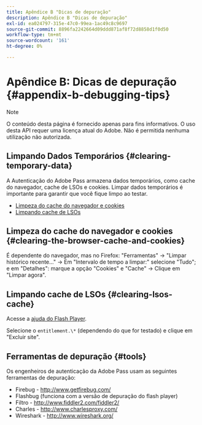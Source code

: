 ```yaml
---
title: Apêndice B "Dicas de depuração"
description: Apêndice B "Dicas de depuração"
exl-id: ea024797-315e-47c0-99ea-1ac49c8c9697
source-git-commit: 8896fa2242664d09ddd871af8f72d8858d1f0d50
workflow-type: tm+mt
source-wordcount: '161'
ht-degree: 0%

---
```


# Apêndice B: Dicas de depuração {#appendix-b-debugging-tips}

>[!NOTE]
>
>O conteúdo desta página é fornecido apenas para fins informativos. O uso desta API requer uma licença atual do Adobe. Não é permitida nenhuma utilização não autorizada.


## Limpando Dados Temporários {#clearing-temporary-data}

A Autenticação do Adobe Pass armazena dados temporários, como cache do navegador, cache de LSOs e cookies. Limpar dados temporários é importante para garantir que você fique limpo ao testar.

- [Limpeza do cache do navegador e cookies](#clearing-the-browser-cache-and-cookies)
- [Limpando cache de LSOs](#clearing-lsos-cache)


## Limpeza do cache do navegador e cookies {#clearing-the-browser-cache-and-cookies}

É dependente do navegador, mas no Firefox: &quot;Ferramentas&quot; -\> &quot;Limpar histórico recente...&quot; -\> Em &quot;Intervalo de tempo a limpar:&quot; selecione &quot;Tudo&quot;; e em &quot;Detalhes&quot;: marque a opção &quot;Cookies&quot; e &quot;Cache&quot; -\> Clique em &quot;Limpar agora&quot;.


## Limpando cache de LSOs {#clearing-lsos-cache}

Acesse a [ajuda do Flash Player](http://www.macromedia.com/support/documentation/en/flashplayer/help/settings_manager07.html).

Selecione o ```entitlement.\*``` (dependendo do que for testado) e clique em &quot;Excluir site&quot;.


## Ferramentas de depuração {#tools}

Os engenheiros de autenticação da Adobe Pass usam as seguintes ferramentas de depuração:

- Firebug - <http://www.getfirebug.com/>
- Flashbug (funciona com a versão de depuração do flash player)
- Filtro - <http://www.fiddler2.com/fiddler2/>
- Charles - <http://www.charlesproxy.com/>
- Wireshark - <http://www.wireshark.org/>


<!--
## Related Information

- [Programmer Integration Guide](/help/authentication/programmer-integration-guide-overview.md)

- [Using Charles Proxy (Tech Note)](https://tve.zendesk.com/hc/en-us/articles/204962849-Using-Charles-Proxy)
-->
